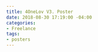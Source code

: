 ```yaml
---
title: 4OneLov V3. Poster
date: 2018-08-30 17:19:00 -04:00
categories:
- Freelance
tags:
- posters
---
```



